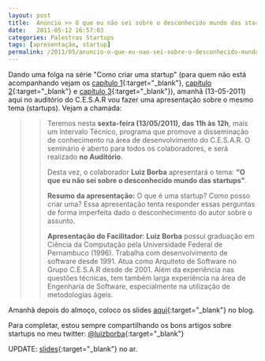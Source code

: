 ```yaml
---
layout: post
title:  Anúncio >> O que eu não sei sobre o desconhecido mundo das startups
date:   2011-05-12 16:57:03
categories: Palestras Startups
tags: [apresentação, startup]
permalink: /2011/05/anuncio-o-que-eu-nao-sei-sobre-o-desconhecido-mundo-das-startups
---
```


Dando uma folga na série "Como criar uma startup" (para quem não está acompanhando vejam os [capítulo 1][blog-startup-1]{:target="_blank"}, [capítulo 2][blog-startup-2]{:target="_blank"} e [capítulo 3][blog-startup-3]{:target="_blank"}), amanhã (13-05-2011) aqui no auditório do C.E.S.A.R vou fazer uma apresentação sobre o mesmo tema (startups). Vejam a chamada:

>> Teremos nesta **sexta-feira (13/05/2011), das 11h às 12h**, mais um Intervalo Técnico, programa que promove a disseminação de conhecimento na área de desenvolvimento do C.E.S.A.R. O seminário é aberto para todos os colaboradores, e será realizado **no Auditório**.
>> 
>> Desta vez, o colaborador **Luiz Borba** apresentará o tema: **“O que eu não sei sobre o desconhecido mundo das startups"**.
>> 
>> **Resumo da apresentação:** O que é uma startup? Como posso criar uma? Essa apresentação tenta responder essas perguntas de forma imperfeita dado o desconhecimento do autor sobre o assunto.
>> 
>> **Apresentação do Facilitador**: **Luiz Borba** possui graduação em Ciência da Computação pela Universidade Federal de Pernambuco (1996). Trabalha com desenvolvimento de software desde 1991. Atua como Arquiteto de Software no Grupo C.E.S.A.R desde de 2001. Além da experiência nas questões técnicas, tem também larga experiência na área de Engenharia de Software, especialmente na utilização de metodologias ágeis.

Amanhã depois do almoço, coloco os slides [aqui][blog-nao-sei-startup]{:target="_blank"} no blog.

Para completar, estou sempre compartilhando os bons artigos sobre startups no meu twitter: [@luizborba][twitter-borba]{:target="_blank"}

UPDATE: [slides][blog-nao-sei-startup]{:target="_blank"} no ar.

[blog-startup-1]: /2011/04/como-criar-uma-startup-capitulo-1-a-morte-de-um-empreendedor/
[blog-startup-2]: /2011/04/como-criar-uma-startup-capitulo-2-porque-precisamos-empreender/
[blog-startup-3]: /2011/04/como-criar-uma-startup-capitulo-3-de-onde-vem-as-ideias/
[blog-nao-sei-startup]: /2011/05/o-que-eu-nao-sei-sobre-startups/
[twitter-borba]: http://twitter.com/luizborba